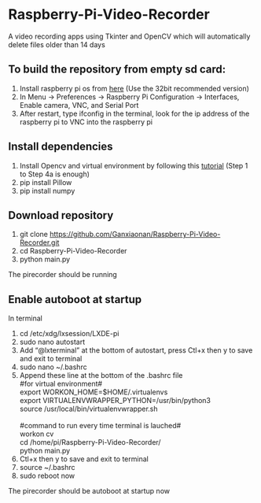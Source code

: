 # Raspberry-Pi-Video-Recorder
A video recording apps using Tkinter and OpenCV which will automatically delete files older than 14 days

## To build the repository from empty sd card:
1. Install raspberry pi os from [here](https://downloads.raspberrypi.org/imager/imager_latest.exe) (Use the 32bit recommended version)
2. In Menu -> Preferences -> Raspberry Pi Configuration -> Interfaces, Enable camera, VNC, and Serial Port
3. After restart, type ifconfig in the terminal, look for the ip address of the raspberry pi to VNC into the raspberry pi

## Install dependencies
1. Install Opencv and virtual environment by following this [tutorial](https://www.pyimagesearch.com/2019/09/16/install-opencv-4-on-raspberry-pi-4-and-raspbian-buster/) (Step 1 to Step 4a is enough)
2. pip install Pillow
3. pip install numpy

## Download repository
1. git clone https://github.com/Ganxiaonan/Raspberry-Pi-Video-Recorder.git
2. cd Raspberry-Pi-Video-Recorder
3. python main.py

The pirecorder should be running

## Enable autoboot at startup
In terminal
1. cd /etc/xdg/lxsession/LXDE-pi
2. sudo nano autostart
3. Add “@lxterminal” at the bottom of autostart, press Ctl+x then y to save and exit to terminal
4. sudo nano ~/.bashrc
5. Append these line at the bottom of the .bashrc file<br />
     #for virtual environment#<br />
     export WORKON_HOME=$HOME/.virtualenvs<br />
     export VIRTUALENVWRAPPER_PYTHON=/usr/bin/python3<br />
     source /usr/local/bin/virtualenvwrapper.sh<br />
     <br />
     #command to run every time terminal is lauched#<br />
     workon cv<br />
     cd /home/pi/Raspberry-Pi-Video-Recorder/<br />
     python main.py<br />
6. Ctl+x then y to save and exit to terminal
7. source ~/.bashrc
8. sudo reboot now

The pirecorder should be autoboot at startup now
